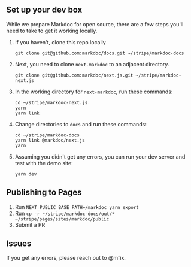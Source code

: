 ## Set up your dev box

While we prepare Markdoc for open source, there are a few steps you'll need to take to get it working locally.

1. If you haven't, clone this repo locally
   ```
   git clone git@github.com:markdoc/docs.git ~/stripe/markdoc-docs
   ```
2. Next, you need to clone `next-markdoc` to an adjacent directory.
   ```
   git clone git@github.com:markdoc/next.js.git ~/stripe/markdoc-next.js
   ```
3. In the working directory for `next-markdoc`, run these commands:
   ```
   cd ~/stripe/markdoc-next.js
   yarn
   yarn link
   ```
4. Change directories to `docs` and run these commands:
   ```
   cd ~/stripe/markdoc-docs
   yarn link @markdoc/next.js
   yarn
   ```
5. Assuming you didn't get any errors, you can run your dev server and test with the demo site:
   ```
   yarn dev
   ```

## Publishing to Pages

1. Run `NEXT_PUBLIC_BASE_PATH=/markdoc yarn export`
2. Run `cp -r ~/stripe/markdoc-docs/out/* ~/stripe/pages/sites/markdoc/public`
3. Submit a PR

## Issues

If you get any errors, please reach out to @mfix.
